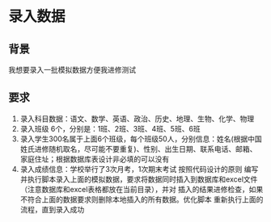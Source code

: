 # 录入数据
## 背景
我想要录入一批模拟数据方便我进修测试
## 要求
1. 录入科目数据：语文、数学、英语、政治、历史、地理、生物、化学、物理
2. 录入班级 6个，分别是：1班、2班、3班、4班、5班、6班
3. 录入学生300名属于上面6个班级，每个班级50人，分别信息：姓名(根据中国姓氏进修随机取名，尽可能不要重复)、性别、出生日期、联系电话、邮箱、家庭住址；根据数据库表设计非必填的可以没有
4. 录入成绩信息：学校举行了3次月考，1次期末考试 
按照代码设计的原则 编写并执行脚本录入上面的模拟数据，要求将数据同时插入到数据库和excel文件（注意数据库和excel表格都放在当前目录），并对 插入的结果进修检查，如果不符合上面的数据要求则删除本地插入的所有数据。优化脚本 重新执行上面的流程，直到录入成功
